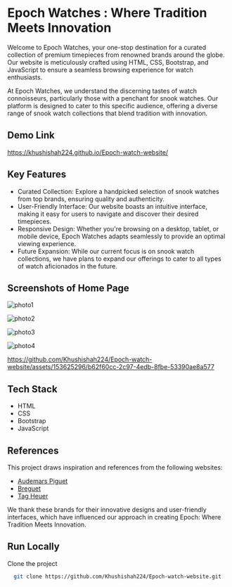 
#  Epoch Watches : Where Tradition Meets Innovation

Welcome to Epoch Watches, your one-stop destination for a curated collection of premium timepieces from renowned brands around the globe. Our website is meticulously crafted using HTML, CSS, Bootstrap, and JavaScript to ensure a seamless browsing experience for watch enthusiasts.

At Epoch Watches, we understand the discerning tastes of watch connoisseurs, particularly those with a penchant for snook watches. Our platform is designed to cater to this specific audience, offering a diverse range of snook watch collections that blend tradition with innovation.


## Demo Link

https://khushishah224.github.io/Epoch-watch-website/


## Key Features

- Curated Collection: Explore a handpicked selection of snook watches from top brands, ensuring quality and authenticity.
- User-Friendly Interface: Our website boasts an intuitive interface, making it easy for users to navigate and discover their desired timepieces.
- Responsive Design: Whether you're browsing on a desktop, tablet, or mobile device, Epoch Watches adapts seamlessly to provide an optimal viewing experience.
- Future Expansion: While our current focus is on snook watch collections, we have plans to expand our offerings to cater to all types of watch aficionados in the future.


## Screenshots of Home Page

![photo1](https://github.com/Khushishah224/Epoch-watch-website/assets/153625296/34f29324-78c7-43e2-8ede-0c8ff42ccf8f)

![photo2](https://github.com/Khushishah224/Epoch-watch-website/assets/153625296/356298aa-5c34-42ee-ac65-86de25a0df96)

![photo3](https://github.com/Khushishah224/Epoch-watch-website/assets/153625296/a3de9d24-b0ee-4df3-ac71-7afa52a786c8)

![photo4](https://github.com/Khushishah224/Epoch-watch-website/assets/153625296/8139888a-15fa-408a-982d-8d57489d79d6)

https://github.com/Khushishah224/Epoch-watch-website/assets/153625296/b62f60cc-2c97-4edb-8fbe-53390ae8a577


## Tech Stack

- HTML
- CSS
- Bootstrap
- JavaScript

## References

This project draws inspiration and references from the following websites:

- [Audemars Piguet](https://www.audemarspiguet.com)
- [Breguet](https://www.breguet.com)
- [Tag Heuer](https://www.tagheuer.com)

We thank these brands for their innovative designs and user-friendly interfaces, which have influenced our approach in creating Epoch: Where Tradition Meets Innovation.


## Run Locally

Clone the project

```bash
  git clone https://github.com/Khushishah224/Epoch-watch-website.git
```
